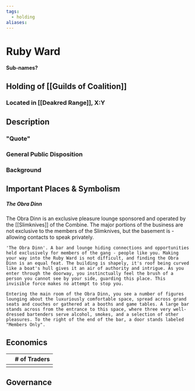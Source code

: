 ```yaml
---
tags:
  - holding
aliases:
---
```

# Ruby Ward
#### Sub-names?
## Holding of [[Guilds of Coalition]]
### Located in [[Deakred Range]], X:Y
## Description
### "Quote"

### General Public Disposition

### Background
## Important Places & Symbolism
##### The Obra Dinn
The Obra Dinn is an exclusive pleasure lounge sponsored and operated by the [[Slimknives]] of the Combine. The major portions of the business are not exclusive to the members of the Slimknives, but the basement is - allowing contacts to speak privately.

~~~
'The Obra Dinn'. A bar and lounge hiding connections and opportunities held exclusively for members of the gang - people like you. Making your way into the Ruby Ward is not difficult, and finding the Obra Dinn is an equal feat. The building is shapely, it's roof being curved like a boat's hull gives it an air of authority and intrigue. As you enter through the doorway, you instinctually feel the brush of a person you cannot see by your side, guarding this place. This invisible force makes no attempt to stop you.

Entering the main room of the Obra Dinn, you see a number of figures lounging about the luxuriously comfortable space, spread across grand seats and couches or gathered at a booths and game tables. A large bar stands across from the entrance to this space, where three very well-dressed bartenders serve alcohol, smokes, and a selection of other pleasures. To the right of the end of the bar, a door stands labeled "Members Only".
~~~

## Economics
|     | # of Traders |
| --- | ------------ |
|     |              |

## Governance